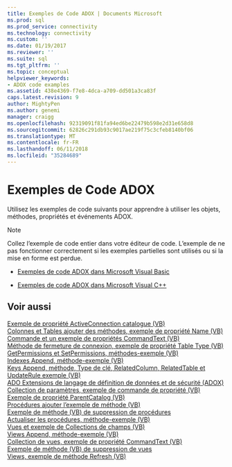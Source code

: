 ```yaml
---
title: Exemples de Code ADOX | Documents Microsoft
ms.prod: sql
ms.prod_service: connectivity
ms.technology: connectivity
ms.custom: ''
ms.date: 01/19/2017
ms.reviewer: ''
ms.suite: sql
ms.tgt_pltfrm: ''
ms.topic: conceptual
helpviewer_keywords:
- ADOX code examples
ms.assetid: 438e4369-f7e8-4dca-a709-dd501a3ca83f
caps.latest.revision: 9
author: MightyPen
ms.author: genemi
manager: craigg
ms.openlocfilehash: 92319091f81fa94ed6be22479b598e2d31e658d8
ms.sourcegitcommit: 62826c291db93c9017ae219f75c3cfeb8140bf06
ms.translationtype: MT
ms.contentlocale: fr-FR
ms.lasthandoff: 06/11/2018
ms.locfileid: "35284689"
---
```

# <a name="adox-code-examples"></a>Exemples de Code ADOX
Utilisez les exemples de code suivants pour apprendre à utiliser les objets, méthodes, propriétés et événements ADOX.  
  
> [!NOTE]
>  Collez l’exemple de code entier dans votre éditeur de code. L’exemple de ne pas fonctionner correctement si les exemples partielles sont utilisés ou si la mise en forme est perdue.  
  
-   [Exemples de code ADOX dans Microsoft Visual Basic](../../../ado/reference/adox-api/adox-code-examples-in-microsoft-visual-basic.md)  
  
-   [Exemples de code ADOX dans Microsoft Visual C++](../../../ado/reference/adox-api/adox-code-examples-in-microsoft-visual-c.md)  
  
## <a name="see-also"></a>Voir aussi  
 [Exemple de propriété ActiveConnection catalogue (VB)](../../../ado/reference/adox-api/catalog-activeconnection-property-example-vb.md)   
 [Colonnes et Tables ajouter des méthodes, exemple de propriété Name (VB)](../../../ado/reference/adox-api/columns-and-tables-append-methods-name-property-example-vb.md)   
 [Commande et un exemple de propriétés CommandText (VB)](../../../ado/reference/adox-api/command-and-commandtext-properties-example-vb.md)   
 [Méthode de fermeture de connexion, exemple de propriété Table Type (VB)](../../../ado/reference/adox-api/connection-close-method-table-type-property-example-vb.md)   
 [GetPermissions et SetPermissions, méthodes-exemple (VB)](../../../ado/reference/adox-api/getpermissions-and-setpermissions-methods-example-vb.md)   
 [Indexes Append, méthode-exemple (VB)](../../../ado/reference/adox-api/indexes-append-method-example-vb.md)   
 [Keys Append, méthode, Type de clé, RelatedColumn, RelatedTable et UpdateRule exemple (VB)](../../../ado/reference/adox-api/keys-append-method-key-type-relatedcolumn-relatedtable-example-vb.md)   
 [ADO Extensions de langage de définition de données et de sécurité (ADOX)](../../../ado/guide/extensions/ado-extensions-for-data-definition-language-and-security-adox.md)   
 [Collection de paramètres, exemple de commande de propriété (VB)](../../../ado/reference/adox-api/parameters-collection-command-property-example-vb.md)   
 [Exemple de propriété ParentCatalog (VB)](../../../ado/reference/adox-api/parentcatalog-property-example-vb.md)   
 [Procédures ajouter l’exemple de méthode (VB)](../../../ado/reference/adox-api/procedures-append-method-example-vb.md)   
 [Exemple de méthode (VB) de suppression de procédures](../../../ado/reference/adox-api/procedures-delete-method-example-vb.md)   
 [Actualiser les procédures, méthode-exemple (VB)](../../../ado/reference/adox-api/procedures-refresh-method-example-vb.md)   
 [Vues et exemple de Collections de champs (VB)](../../../ado/reference/adox-api/views-and-fields-collections-example-vb.md)   
 [Views Append, méthode-exemple (VB)](../../../ado/reference/adox-api/views-append-method-example-vb.md)   
 [Collection de vues, exemple de propriété CommandText (VB)](../../../ado/reference/adox-api/views-collection-commandtext-property-example-vb.md)   
 [Exemple de méthode (VB) de suppression de vues](../../../ado/reference/adox-api/views-delete-method-example-vb.md)   
 [Views, exemple de méthode Refresh (VB)](../../../ado/reference/adox-api/views-refresh-method-example-vb.md)
